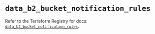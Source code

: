 # `data_b2_bucket_notification_rules`

Refer to the Terraform Registry for docs: [`data_b2_bucket_notification_rules`](https://registry.terraform.io/providers/backblaze/b2/0.10.0/docs/data-sources/bucket_notification_rules).
